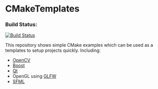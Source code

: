 # CMakeTemplates

### Build Status: 
[![Build Status](https://travis-ci.org/smdr2670/CMakeTemplates.svg?branch=master)](https://travis-ci.org/smdr2670/CMakeTemplates)

This repository shows simple CMake examples which can be used as a templates to setup projects quickly.
Including:
- [OpenCV](https://opencv.org/)
- [Boost](https://www.boost.org/)
- [Qt](https://www.qt.io/)
- OpenGL using [GLFW](http://www.glfw.org/)
- [SFML](https://www.sfml-dev.org/)


